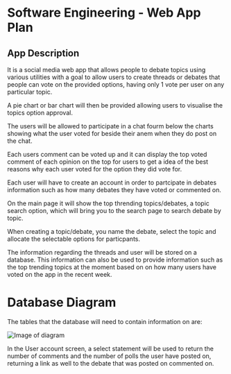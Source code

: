 # Software Engineering - Web App Plan

## App Description

It is a social media web app that allows people to debate topics using various
utilities with a goal to allow users to create threads or debates that people
can vote on the provided options, having only 1 vote per user on any
particular topic.

A pie chart or bar chart will then be provided allowing users to visualise
the topics option approval.

The users will be allowed to participate in a chat fourm below the charts
showing what the user voted for beside their anem when they do post
on the chat.

Each users comment can be voted up and it can display the top voted
comment of each opinion on the top for users to get a idea of the
best reasons why each user voted for the option they did vote for.

Each user will have to create an account in order to partcipate in debates
information such as how many debates they have voted or commented on.

On the main page it will show the top thrending topics/debates, a topic
search option, which will bring you to the search page to search debate by
topic.

When creating a topic/debate, you name the debate, select the topic and
allocate the selectable options for particpants.

The information regarding the threads and user will be stored on a
database. This information can also be used to provide information
such as the top trending topics at the moment based on on how many
users have voted on the app in the recent week.
	
# Database Diagram

The tables that the database will need to contain information on are:
		 
![Image of diagram](https://github.com/chdonncha/SoftWare_Eng3_CA/tree/master/Images/DB_Diagram.png)

In the User account screen, a select statement will be used to return the number
of comments and the number of polls the user have posted on, returning a link
as well to the debate that was posted on commented on.
